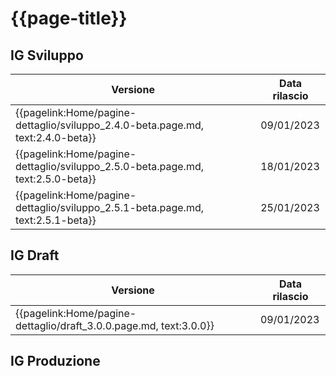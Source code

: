 # {{page-title}} 

## IG Sviluppo
|Versione|Data rilascio|
|---|---|
|{{pagelink:Home/pagine-dettaglio/sviluppo_2.4.0-beta.page.md, text:2.4.0-beta}}| 09/01/2023 | 
|{{pagelink:Home/pagine-dettaglio/sviluppo_2.5.0-beta.page.md, text:2.5.0-beta}}| 18/01/2023 | 
|{{pagelink:Home/pagine-dettaglio/sviluppo_2.5.1-beta.page.md, text:2.5.1-beta}}| 25/01/2023 |

## IG Draft
|Versione|Data rilascio|
|---|---|
|{{pagelink:Home/pagine-dettaglio/draft_3.0.0.page.md, text:3.0.0}}| 09/01/2023 | 

## IG Produzione